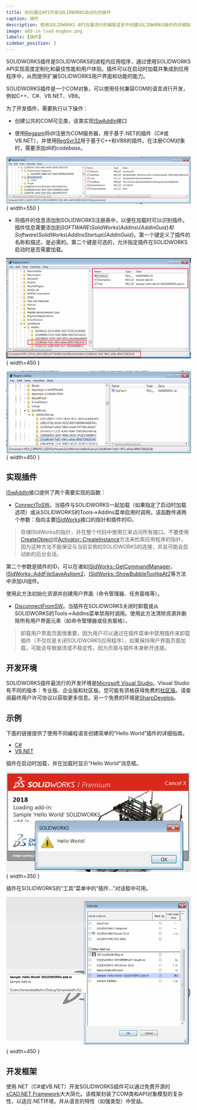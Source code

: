 ```yaml
---
title: 如何通过API开发SOLIDWORKS自动化的插件
caption: 插件
description: 使用SOLIDWORKS API在最流行的编程语言中创建SOLIDWORKS插件的详细指南，以扩展SOLIDWORKS功能
image: add-in-load-msgbox.png
labels: [插件]
sidebar_position: 3
---
```

SOLIDWORKS插件是SOLIDWORKS的进程内应用程序，通过使用SOLIDWORKS API实现高度定制化和最佳性能和用户体验。插件可以在启动时加载并集成到应用程序中，从而提供扩展SOLIDWORKS用户界面和功能的能力。

SOLIDWORKS插件是一个COM对象，可以使用任何兼容COM的语言进行开发，例如C++、C#、VB.NET、VB6。

为了开发插件，需要执行以下操作：

* 创建公共的COM可见类，该类实现[ISwAddIn](https://help.solidworks.com/2015/english/api/swpublishedapi/solidworks.interop.swpublished~solidworks.interop.swpublished.iswaddin.html)接口

* 使用[Regasm](https://docs.microsoft.com/en-us/dotnet/framework/tools/regasm-exe-assembly-registration-tool)将dll注册为COM服务器，用于基于.NET的插件（C#或VB.NET），并使用[RegSvr32](https://en.wikipedia.org/wiki/Regsvr32)用于基于C++和VB6的插件。在注册COM对象时，需要添加dll的*codebase*。

![注册表中插件dll的COM注册信息](add-in-clsid-registry.png){ width=550 }

* 将插件的信息添加到SOLIDWORKS注册表中，以便在加载时可以识别插件。插件信息需要添加到*SOFTWARE\SolidWorks\Addins\\{AddInGuid}*和*Software\SolidWorks\AddInsStartup\\{AddInGuid}*。第一个键定义了插件的名称和描述，是必需的。第二个键是可选的，允许指定插件在SOLIDWORKS启动时是否需要加载。

![SOLIDWORKS注册表中的插件详细信息](add-in-hklm-registry.png){ width=450 }

![SOLIDWORKS注册表中的插件启动详细信息](add-in-hkcu-registry.png){ width=450 }

## 实现插件

[ISwAddIn](https://help.solidworks.com/2015/english/api/swpublishedapi/solidworks.interop.swpublished~solidworks.interop.swpublished.iswaddin.html)接口提供了两个需要实现的函数：

* [ConnectToSW](https://help.solidworks.com/2015/english/api/swpublishedapi/SolidWorks.Interop.swpublished~SolidWorks.Interop.swpublished.ISwAddin~ConnectToSW.html)。当插件与SOLIDWORKS一起加载（如果指定了启动时加载选项）或从SOLIDWORKS的Tools->AddIns菜单启用时调用。该函数传递两个参数：指向主要[ISldWorks](https://help.solidworks.com/2015/english/api/sldworksapi/solidworks.interop.sldworks~solidworks.interop.sldworks.isldworks_members.html)接口的指针和插件的ID。

> 存储ISldWorks的指针，并在整个代码中使用它来访问所有接口。不要使用[CreateObject](https://docs.microsoft.com/en-us/dotnet/api/microsoft.visualbasic.interaction.createobject?view=netframework-4.7.2)或[Activator::CreateInstance](https://docs.microsoft.com/en-us/dotnet/api/system.activator.createinstance?view=netframework-4.7.2)方法来检索应用程序的指针，因为这种方法不能保证与当前实例的SOLIDWORKS的连接，并且可能会启动新的后台会话。

第二个参数是插件的ID，可以在诸如[ISldWorks::GetCommandManager](https://help.solidworks.com/2015/english/api/sldworksapi/solidworks.interop.sldworks~solidworks.interop.sldworks.isldworks~getcommandmanager.html)、[ISldWorks::AddFileSaveAsItem2](https://help.solidworks.com/2015/english/api/sldworksapi/solidworks.interop.sldworks~solidworks.interop.sldworks.isldworks~addfilesaveasitem2.html)、[ISldWorks::ShowBubbleTooltipAt2](https://help.solidworks.com/2015/english/api/sldworksapi/solidworks.interop.sldworks~solidworks.interop.sldworks.isldworks~showbubbletooltipat2.html)等方法中添加UI组件。

使用此方法初始化资源并创建用户界面（命令管理器、任务窗格等）。

* [DisconnectFromSW](https://help.solidworks.com/2015/english/api/swpublishedapi/SolidWorks.Interop.swpublished~SolidWorks.Interop.swpublished.ISwAddin~DisconnectFromSW.html)。当插件在SOLIDWORKS关闭时卸载或从SOLIDWORKS的Tools->AddIns菜单禁用时调用。使用此方法清除资源并删除所有用户界面元素（如命令管理器或任务窗格）。

> 卸载用户界面页面很重要，因为用户可以通过在插件菜单中禁用插件来卸载插件（不仅仅是关闭SOLIDWORKS应用程序），如果保持用户界面页面加载，可能会导致崩溃或不稳定性，因为页面与插件本身断开连接。

## 开发环境

SOLIDWORKS插件最流行的开发环境是[Microsoft Visual Studio](https://visualstudio.microsoft.com/)。Visual Studio有不同的版本：专业版、企业版和社区版。您可能有资格获得免费的[社区版](https://visualstudio.microsoft.com/vs/community/)。请查阅最终用户许可协议以获取更多信息。另一个免费的环境是[SharpDevelop](https://www.icsharpcode.net/)。

## 示例

下面的链接提供了使用不同编程语言创建简单的“Hello World”插件的详细指南。

* [C#](csharp)
* [VB.NET](vbnet)

插件在启动时加载，并在加载时显示“Hello World”消息框。

![加载插件时显示的消息框](add-in-load-msgbox.png){ width=350 }

插件在SOLIDWORKS的“工具”菜单中的“插件...”对话框中可用。

![插件显示在插件对话框中](add-ins-dialog.png){ width=450 }

## 开发框架

使用.NET（C#或VB.NET）开发SOLIDWORKS插件可以通过免费开源的[xCAD.NET Framework](https://xcad.net/)大大简化。该框架封装了COM类和API对象模型的复杂性，以适应.NET环境，并从语言的特性（如强类型）中受益。